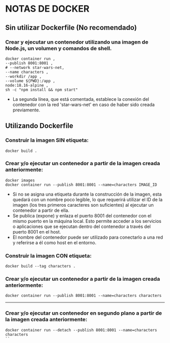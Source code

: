 # NOTAS DE DOCKER

## Sin utilizar Dockerfile (No recomendado)

### Crear y ejecutar un contenedor utilizando una imagen de Node.js, un volumen y comandos de shell.
```
docker container run ,
--publish 8001:8001 ,
# --network star-wars-net,
--name characters ,
--workdir /app ,
--volume ${PWD}:/app ,
node:18.16-alpine ,
sh -c "npm install && npm start"
```
* La segunda línea, que está comentada, establece la conexión del contenedor con la red 'star-wars-net' en caso de haber sido creada previamente.

## Utilizando Dockerfile

### Construir la imagen SIN etiqueta:
```
docker build .
```
### Crear y/o ejecutar un contenedor a partir de la imagen creada anteriormente:
```
docker images
docker container run --publish 8001:8001 --name=characters IMAGE_ID
```
* Si no se asigna una etiqueta durante la construcción de la imagen, esta quedará con un nombre poco legible, lo que requerirá utilizar el ID de la imagen (los tres primeros caracteres son suficientes) al ejecutar un contenedor a partir de ella.
* Se publica (expone) y enlaza el puerto 8001 del contenedor con el mismo puerto en la máquina local. Esto permite acceder a los servicios o aplicaciones que se ejecutan dentro del contenedor a través del puerto 8001 en el host.
* El nombre del contenedor puede ser utilizado para conectarlo a una red y referirse a él como host en el entorno.

### Construir la imagen CON etiqueta:
```
docker build --tag characters .
```
### Crear y/o ejecutar un contenedor a partir de la imagen creada anteriormente:
```
docker container run --publish 8001:8001 --name=characters characters
```
<hr/>

### Crear y/o ejecutar un contenedor en segundo plano a partir de la imagen creada anteriormente:
```
docker container run --detach --publish 8001:8001 --name=characters characters
``
